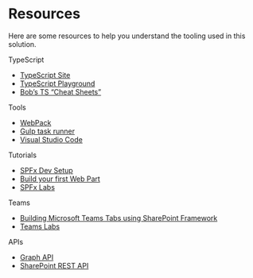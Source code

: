 # Resources

Here are some resources to help you understand the tooling used in this solution.

TypeScript
* [TypeScript Site](http://bit.ly/SPF-TypeScript)
* [TypeScript Playground](http://bit.ly/TSPlayground)
* [Bob’s TS “Cheat Sheets”](http://bit.ly/LearnTypeScript)

Tools
* [WebPack](http://bit.ly/SPF-WebPack)
* [Gulp task runner](http://bit.ly/SPF-Gulp)
* [Visual Studio Code](http://bit.ly/SPF-VSCode)


Tutorials
* [SPFx	Dev Setup](http://bit.ly/SPFx-DevSetup)
* [Build your first Web Part](http://bit.ly/SPFx-FirstWP)
* [SPFx Labs](http://bit.ly/SPFx-Labs)

Teams
* [Building Microsoft Teams Tabs using SharePoint Framework](https://docs.microsoft.com/en-us/sharepoint/dev/spfx/integrate-with-teams-introduction)
* [Teams Labs](http://bit.ly/TeamsDevLabs)

APIs
* [Graph API](http://bit.ly/MSGraphAPI)
* [SharePoint REST API](http://bit.ly/MSSharePointAPI)

